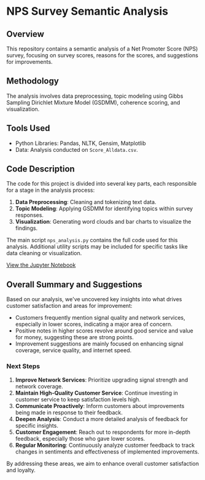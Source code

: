 # NPS Survey Semantic Analysis

## Overview
This repository contains a semantic analysis of a Net Promoter Score (NPS) survey, focusing on survey scores, reasons for the scores, and suggestions for improvements.

## Methodology
The analysis involves data preprocessing, topic modeling using Gibbs Sampling Dirichlet Mixture Model (GSDMM), coherence scoring, and visualization.

## Tools Used
- Python Libraries: Pandas, NLTK, Gensim, Matplotlib
- Data: Analysis conducted on `Score_Alldata.csv`.

## Code Description
The code for this project is divided into several key parts, each responsible for a stage in the analysis process:
1. **Data Preprocessing**: Cleaning and tokenizing text data.
2. **Topic Modeling**: Applying GSDMM for identifying topics within survey responses.
3. **Visualization**: Generating word clouds and bar charts to visualize the findings.

The main script `nps_analysis.py` contains the full code used for this analysis. Additional utility scripts may be included for specific tasks like data cleaning or visualization.

[View the Jupyter Notebook](https://github.com/Illias-b/NPS-Survey-Code.git)

## Overall Summary and Suggestions

Based on our analysis, we've uncovered key insights into what drives customer satisfaction and areas for improvement:

- Customers frequently mention signal quality and network services, especially in lower scores, indicating a major area of concern.
- Positive notes in higher scores revolve around good service and value for money, suggesting these are strong points.
- Improvement suggestions are mainly focused on enhancing signal coverage, service quality, and internet speed.

### Next Steps
1. **Improve Network Services**: Prioritize upgrading signal strength and network coverage.
2. **Maintain High-Quality Customer Service**: Continue investing in customer service to keep satisfaction levels high.
3. **Communicate Proactively**: Inform customers about improvements being made in response to their feedback.
4. **Deepen Analysis**: Conduct a more detailed analysis of feedback for specific insights.
5. **Customer Engagement**: Reach out to respondents for more in-depth feedback, especially those who gave lower scores.
6. **Regular Monitoring**: Continuously analyze customer feedback to track changes in sentiments and effectiveness of implemented improvements.

By addressing these areas, we aim to enhance overall customer satisfaction and loyalty.
